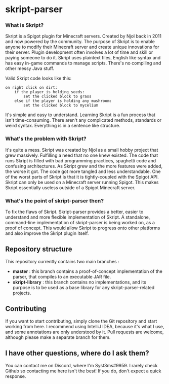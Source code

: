 # skript-parser

### What is Skript?

Skript is a Spigot plugin for Minecraft servers. Created by Njol back in 2011 and now powered by the community. The purpose of Skript is to enable anyone to modify their Minecraft server and create unique innovations for their server. Plugin development often involves a lot of time and skill or paying someone to do it. Skript uses plaintext files, English like syntax and has easy in-game commands to manage scripts. There's no compiling and other messy Java stuff. 

Valid Skript code looks like this:
```vba
on right click on dirt:
    if the player is holding seeds:
        set the clicked block to grass
    else if the player is holding any mushroom:
        set the clicked block to mycelium
```
It's simple and easy to understand. Learning Skript is a fun process that isn't time-consuming. There aren't any complicated methods, standards or weird syntax. Everything is in a sentence like structure.

### What's the problem with Skript?

It's quite a mess. Skript was created by Njol as a small hobby project that grew massively. Fulfilling a need that no one knew existed. The code that runs Skript is filled with bad programming practices, spaghetti code and confusing architectures. As Skript grew and the more features were added, the worse it got. The code got more tangled and less understandable. One of the worst parts of Skript is that it is tightly-coupled with the Spigot API. Skript can only be used on a Minecraft server running Spigot. This makes Skript essentially useless outside of a Spigot Minecraft server.

### What's the point of skript-parser then?

To fix the flaws of Skript. Skript-parser provides a better, easier to understand and more flexible implementation of Skript. A standalone, command-line implementation of skript-parser is being worked on, as a proof of concept. This would allow Skript to progress onto other platforms and also improve the Skript plugin itself.

## Repository structure

This repository currently contains two main branches :

 * **master** : this branch contains a proof-of-concept implementation of the parser, that compiles to an executable JAR file.
 * **skript-library** : this branch contains no implementations, and its purpose is to be used as a base library for any skript-parser-related projects.

## Contributing 

If you want to start contributing, simply clone the Git repository and start working from here. I recommend using IntelliJ IDEA, because it's what I use, and some annotations are only understood by it.
Pull requests are welcome, although please make a separate branch for them.

## I have other questions, where do I ask them?

You can contact me on Discord, where I'm Syst3ms#9959. 
I rarely check Github so contacting me here isn't the best! If you do, don't expect a quick response.
